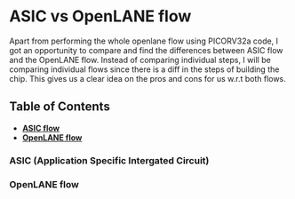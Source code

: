 # ASIC vs OpenLANE flow

Apart from performing the whole openlane flow using PICORV32a code, I got an opportunity to compare and find the differences between ASIC flow and the OpenLANE flow. Instead of
comparing individual steps, I will be comparing individual flows since there is a diff in the steps of building the chip. This gives us a clear idea on the pros and cons for us
w.r.t both flows.

## Table of Contents

* [**ASIC flow**]()
* [**OpenLANE flow**]()

### ASIC (Application Specific Intergated Circuit)

### OpenLANE flow

